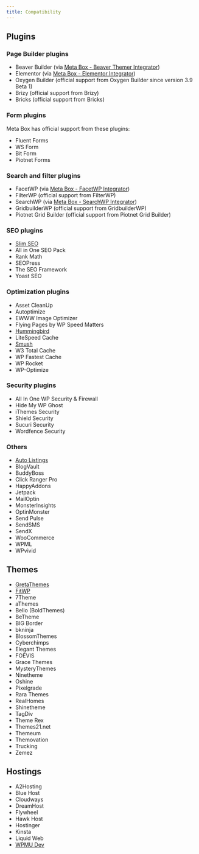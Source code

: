 ```yaml
---
title: Compatibility
---
```


## Plugins

### Page Builder plugins

- Beaver Builder (via [Meta Box - Beaver Themer Integrator](https://metabox.io/plugins/meta-box-beaver-themer-integrator/))
- Elementor (via [Meta Box - Elementor Integrator](https://metabox.io/plugins/mb-elementor-integrator/))
- Oxygen Builder (official support from Oxygen Builder since version 3.9 Beta 1)
- Brizy (official support from Brizy)
- Bricks (official support from Bricks)

### Form plugins

Meta Box has official support from these plugins:

- Fluent Forms
- WS Form
- Bit Form
- Piotnet Forms

### Search and filter plugins

- FacetWP (via [Meta Box - FacetWP Integrator](https://metabox.io/plugins/meta-box-facetwp-integrator/))
- FilterWP (official support from FilterWP)
- SearchWP (via [Meta Box - SearchWP Integrator](https://metabox.io/plugins/meta-box-searchwp-integrator/))
- GridbuilderWP (official support from GridbuilderWP)
- Piotnet Grid Builder (official support from Piotnet Grid Builder)

### SEO plugins

- [Slim SEO](https://wpslimseo.com/)
- All in One SEO Pack
- Rank Math
- SEOPress
- The SEO Framework
- Yoast SEO

### Optimization plugins

- Asset CleanUp
- Autoptimize
- EWWW Image Optimizer
- Flying Pages by WP Speed Matters
- [Hummingbird](https://premium.wpmudev.org/project/wp-hummingbird/)
- LiteSpeed Cache
- [Smush](https://premium.wpmudev.org/project/wp-smush-pro/)
- W3 Total Cache
- WP Fastest Cache
- WP Rocket
- WP-Optimize

### Security plugins

- All In One WP Security & Firewall
- Hide My WP Ghost
- iThemes Security
- Shield Security
- Sucuri Security
- Wordfence Security

### Others

- [Auto Listings](https://wpautolistings.com/)
- BlogVault
- BuddyBoss
- Click Ranger Pro
- HappyAddons
- Jetpack
- MailOptin
- MonsterInsights
- OptinMonster
- Send Pulse
- SendSMS
- SendX
- WooCommerce
- WPML
- WPvivid

## Themes

- [GretaThemes](https://gretathemes.com/)
- [FitWP](https://fitwp.com/)
- 7Theme
- aThemes
- Bello (BoldThemes)
- BeTheme
- BIG Border
- bkninja
- BlossomThemes
- Cyberchimps
- Elegant Themes
- FOEVIS
- Grace Themes
- MysteryThemes
- Ninetheme
- Oshine
- Pixelgrade
- Rara Themes
- RealHomes
- Shinetheme
- TagDiv
- Theme Rex
- Themes21.net
- Themeum
- Themovation
- Trucking
- Zemez

## Hostings

- A2Hosting
- Blue Host
- Cloudways
- DreamHost
- Flywheel
- Hawk Host
- Hostinger
- Kinsta
- Liquid Web
- [WPMU Dev](https://premium.wpmudev.org/hosting/)
